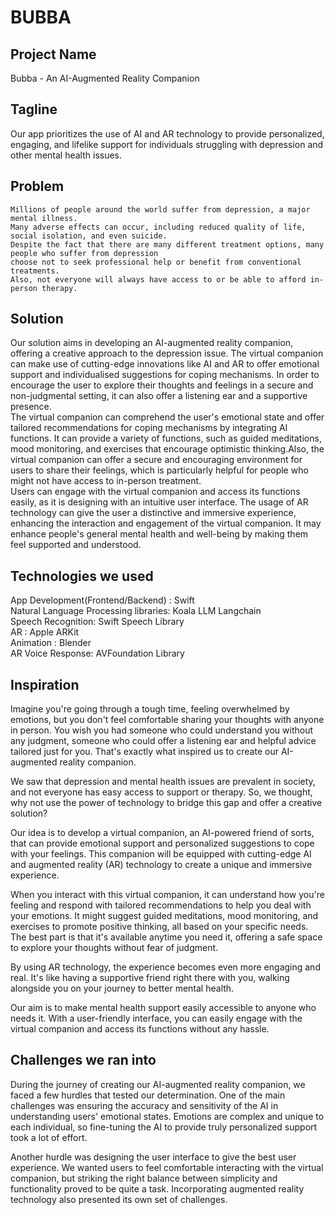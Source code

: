 # BUBBA

## Project Name
  Bubba - An AI-Augmented Reality Companion
  
## Tagline
  Our app prioritizes the use of AI and AR technology to provide personalized, engaging, and lifelike support for individuals struggling with depression and other mental health issues. 
  
## Problem
    Millions of people around the world suffer from depression, a major mental illness. 
    Many adverse effects can occur, including reduced quality of life, social isolation, and even suicide.
    Despite the fact that there are many different treatment options, many people who suffer from depression 
    choose not to seek professional help or benefit from conventional treatments. 
    Also, not everyone will always have access to or be able to afford in-person therapy.
## Solution
  Our solution aims in developing an AI-augmented reality companion, offering a creative approach to the depression issue. The virtual companion can make use of cutting-edge innovations like AI and AR to offer emotional support and individualised suggestions for coping mechanisms. In order to encourage the user to explore their thoughts and feelings in a secure and non-judgmental setting, it can also offer a listening ear and a supportive presence. <br>
  The virtual companion can comprehend the user's emotional state and offer tailored recommendations for coping mechanisms by integrating AI functions. It can provide a variety of functions, such as guided meditations, mood monitoring, and exercises that encourage optimistic thinking.Also, the virtual companion can offer a secure and encouraging environment for users to share their feelings, which is particularly helpful for people who might not have access to in-person treatment. <br>
  Users can engage with the virtual companion and access its functions easily, as it is designing with an intuitive user interface. The usage of AR technology can give the user a distinctive and immersive experience, enhancing the interaction and engagement of the virtual companion. It may enhance people's general mental health and well-being by making them feel supported and understood.

## Technologies we used
App Development(Frontend/Backend) : Swift <br>
Natural Language Processing libraries:  Koala LLM  Langchain <br>
Speech Recognition: Swift Speech Library <br>
AR : Apple ARKit <br>
Animation : Blender <br>
AR Voice Response: AVFoundation Library <br>

## Inspiration

Imagine you're going through a tough time, feeling overwhelmed by emotions, but you don't feel comfortable sharing your thoughts with anyone in person. You wish you had someone who could understand you without any judgment, someone who could offer a listening ear and helpful advice tailored just for you. That's exactly what inspired us to create our AI-augmented reality companion.

We saw that depression and mental health issues are prevalent in society, and not everyone has easy access to support or therapy. So, we thought, why not use the power of technology to bridge this gap and offer a creative solution?

Our idea is to develop a virtual companion, an AI-powered friend of sorts, that can provide emotional support and personalized suggestions to cope with your feelings. This companion will be equipped with cutting-edge AI and augmented reality (AR) technology to create a unique and immersive experience.

When you interact with this virtual companion, it can understand how you're feeling and respond with tailored recommendations to help you deal with your emotions. It might suggest guided meditations, mood monitoring, and exercises to promote positive thinking, all based on your specific needs. The best part is that it's available anytime you need it, offering a safe space to explore your thoughts without fear of judgment.

By using AR technology, the experience becomes even more engaging and real. It's like having a supportive friend right there with you, walking alongside you on your journey to better mental health.

Our aim is to make mental health support easily accessible to anyone who needs it. With a user-friendly interface, you can easily engage with the virtual companion and access its functions without any hassle.

## Challenges we ran into

During the journey of creating our AI-augmented reality companion, we faced a few hurdles that tested our determination. One of the main challenges was ensuring the accuracy and sensitivity of the AI in understanding users' emotional states. Emotions are complex and unique to each individual, so fine-tuning the AI to provide truly personalized support took a lot of effort.

Another hurdle was designing the user interface to give the best user experience. We wanted users to feel comfortable interacting with the virtual companion, but striking the right balance between simplicity and functionality proved to be quite a task.
Incorporating augmented reality technology also presented its own set of challenges.